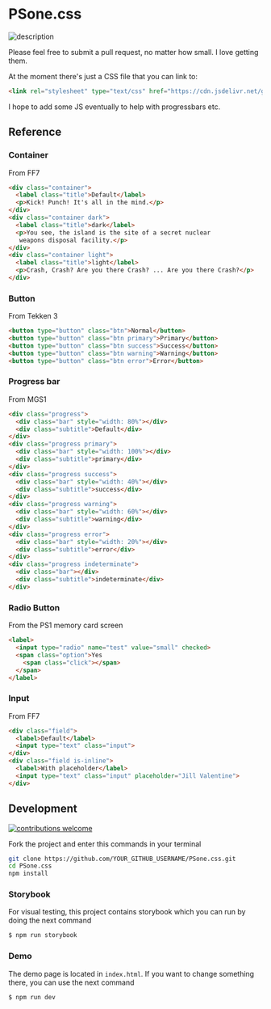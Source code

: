 # PSone.css
![description](https://i.imgur.com/IctX9D2.png "description")

Please feel free to submit a pull request, no matter how small. I love getting them.

At the moment there's just a CSS file that you can link to:
```html
<link rel="stylesheet" type="text/css" href="https://cdn.jsdelivr.net/gh/98mprice/PSone.css@master/PSone.min.css">
```
I hope to add some JS eventually to help with progressbars etc.

## Reference
### Container
From FF7
```html
<div class="container">
  <label class="title">Default</label>
  <p>Kick! Punch! It's all in the mind.</p>
</div>
<div class="container dark">
  <label class="title">dark</label>
  <p>You see, the island is the site of a secret nuclear
   weapons disposal facility.</p>
</div>
<div class="container light">
  <label class="title">light</label>
  <p>Crash, Crash? Are you there Crash? ... Are you there Crash?</p>
</div>
```

### Button
From Tekken 3
```html
<button type="button" class="btn">Normal</button>
<button type="button" class="btn primary">Primary</button>
<button type="button" class="btn success">Success</button>
<button type="button" class="btn warning">Warning</button>
<button type="button" class="btn error">Error</button>
```

### Progress bar
From MGS1
```html
<div class="progress">
  <div class="bar" style="width: 80%"></div>
  <div class="subtitle">Default</div>
</div>
<div class="progress primary">
  <div class="bar" style="width: 100%"></div>
  <div class="subtitle">primary</div>
</div>
<div class="progress success">
  <div class="bar" style="width: 40%"></div>
  <div class="subtitle">success</div>
</div>
<div class="progress warning">
  <div class="bar" style="width: 60%"></div>
  <div class="subtitle">warning</div>
</div>
<div class="progress error">
  <div class="bar" style="width: 20%"></div>
  <div class="subtitle">error</div>
</div>
<div class="progress indeterminate">
  <div class="bar"></div>
  <div class="subtitle">indeterminate</div>
</div>
```

### Radio Button
From the PS1 memory card screen
```html
<label>
  <input type="radio" name="test" value="small" checked>
  <span class="option">Yes
    <span class="click"></span>
  </span>
</label>
```

### Input
From FF7
```html
<div class="field">
  <label>Default</label>
  <input type="text" class="input">
</div>
<div class="field is-inline">
  <label>With placeholder</label>
  <input type="text" class="input" placeholder="Jill Valentine">
</div>
```

## Development

[![contributions welcome](https://img.shields.io/badge/contributions-welcome-brightgreen.svg?style=flat)](https://github.com/98mprice/PSone.css/issues)

Fork the project and enter this commands in your terminal

```sh
git clone https://github.com/YOUR_GITHUB_USERNAME/PSone.css.git
cd PSone.css
npm install
```

### Storybook
For visual testing, this project contains storybook which you can run by doing the next command
```sh
$ npm run storybook
```

### Demo
The demo page is located in `index.html`. If you want to change something there, you can use the next command
```sh
$ npm run dev
```
